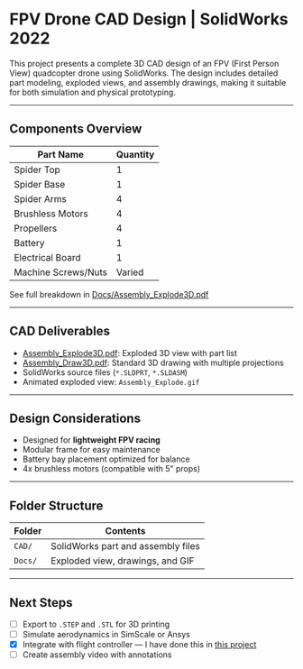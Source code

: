 # FPV Drone CAD Design | SolidWorks 2022

This project presents a complete 3D CAD design of an FPV (First Person View) quadcopter drone using SolidWorks. The design includes detailed part modeling, exploded views, and assembly drawings, making it suitable for both simulation and physical prototyping.

---

## Components Overview

| Part Name           | Quantity |
|---------------------|----------|
| Spider Top          | 1        |
| Spider Base         | 1        |
| Spider Arms         | 4        |
| Brushless Motors    | 4        |
| Propellers          | 4        |
| Battery             | 1        |
| Electrical Board    | 1        |
| Machine Screws/Nuts | Varied   |

See full breakdown in [Docs/Assembly_Explode3D.pdf](Docs/Assembly_Explode3D.pdf)

---

## CAD Deliverables

- [Assembly_Explode3D.pdf](Docs/Assembly_Explode3D.pdf): Exploded 3D view with part list  
- [Assembly_Draw3D.pdf](Docs/Assembly_Draw3D.pdf): Standard 3D drawing with multiple projections  
- SolidWorks source files (`*.SLDPRT`, `*.SLDASM`)  
- Animated exploded view: `Assembly_Explode.gif`

---

## Design Considerations

- Designed for **lightweight FPV racing**
- Modular frame for easy maintenance
- Battery bay placement optimized for balance
- 4x brushless motors (compatible with 5" props)

---

## Folder Structure

| Folder   | Contents                            |
|----------|-------------------------------------|
| `CAD/`   | SolidWorks part and assembly files  |
| `Docs/`  | Exploded view, drawings, and GIF    |

---

## Next Steps

- [ ] Export to `.STEP` and `.STL` for 3D printing  
- [ ] Simulate aerodynamics in SimScale or Ansys  
- [x] Integrate with flight controller — I have done this in [this project](https://github.com/Ace-Alch/dji-mavic-sim)  
- [ ] Create assembly video with annotations
